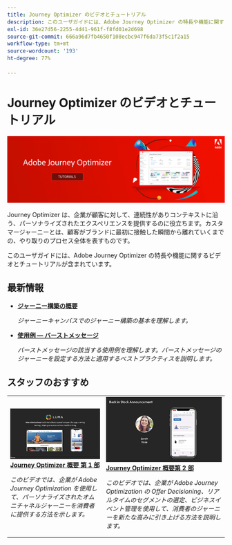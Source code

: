 ```yaml
---
title: Journey Optimizer のビデオとチュートリアル
description: このユーザガイドには、Adobe Journey Optimizer の特長や機能に関するビデオとチュートリアルが含まれています。
exl-id: 36e27d56-2255-4d41-961f-f8fd01e2d698
source-git-commit: 666a96d7fb4650f108ecbc947f6da73f5c1f2a15
workflow-type: tm+mt
source-wordcount: '193'
ht-degree: 77%

---
```



# Journey Optimizer のビデオとチュートリアル

![](./assets/ajo-banner.png)

Journey Optimizer は、企業が顧客に対して、連続性がありコンテキストに沿う、パーソナライズされたエクスペリエンスを提供するのに役立ちます。カスタマージャーニーとは、顧客がブランドに最初に接触した瞬間から離れていくまでの、やり取りのプロセス全体を表すものです。

このユーザガイドには、Adobe Journey Optimizer の特長や機能に関するビデオとチュートリアルが含まれています。

## 最新情報

* **[ジャーニー構築の概要](/help/create-journeys/introduction-to-building-a-journey.md)**

   *ジャーニーキャンバスでのジャーニー構築の基本を理解します。*

* **[使用例 — バーストメッセージ](/help/create-journeys/use-case-read-burst-message.md)**

   *バーストメッセージの該当する使用例を理解します。バーストメッセージのジャーニーを設定する方法と適用するベストプラクティスを説明します。*

## スタッフのおすすめ

<table>
<tr>
  <td>
    <a href="./introduction/journey-optimizer-overview-part-1.md">
      <img alt="Journey Optimizer 概要第 1 部 - オムニチャネルジャーニーの配信（ビデオ）" src="./assets/334174.jpg"/>
    </a>
    <div>
      <a href="./introduction/journey-optimizer-overview-part-1.md">
    <strong>Journey Optimizer 概要 第 1 部 </strong>
    </a>
    </div>
    <p>
    <em>このビデオでは、企業が Adobe Journey Optimization を使用して、パーソナライズされたオムニチャネルジャーニーを消費者に提供する方法を示します。</em>
    <p>
  </td>
    <td>
    <a href="./introduction/journey-optimizer-overview-part-2.md">
      <img alt="Journey Optimizer 概要第 2 部 - オムニチャネルジャーニーの配信（ビデオ）" src="./assets/334175.jpg"/>
    </a>
    <div>
      <a href="./introduction/journey-optimizer-overview-part-2.md">
    <strong>Journey Optimizer 概要第 2 部  </strong>
    </a>
    </div>
    <p>
    <em>このビデオでは、企業が Adobe Journey Optimization の Offer Decisioning、リアルタイムのセグメントの選定、ビジネスイベント管理を使用して、消費者のジャーニーを新たな高みに引き上げる方法を説明します。</em>
    <p>
  </td>
</table>




